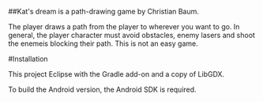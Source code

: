 ##Kat's dream is a path-drawing game by Christian Baum.

The player draws a path from the player to wherever you want to go. In general, the player character must avoid obstacles, enemy lasers and shoot the enemeis blocking their path. This is not an easy game.

#Installation

This project Eclipse with the Gradle add-on and a copy of LibGDX.

To build the Android version, the Android SDK is required.
